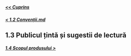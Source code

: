 ##### [<< Cuprins](../Cuprins.md)
##### [< 1.2 Convenții.md](1.2%20Convenții.md)
## 1.3 Publicul țintă și sugestii de lectură
##### [1.4 Scopul produsului >](1.4%20Scopul%20produsului.md)